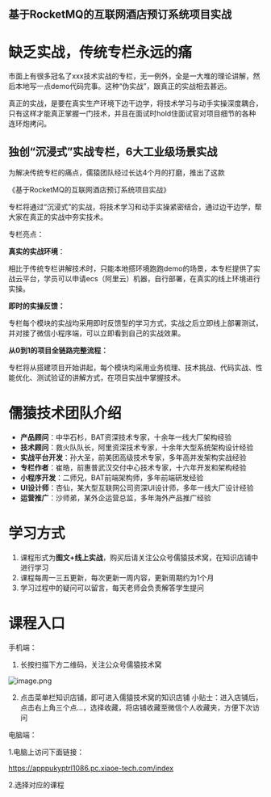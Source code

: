## 基于RocketMQ的互联网酒店预订系统项目实战



# 缺乏实战，传统专栏永远的痛

市面上有很多冠名了xxx技术实战的专栏，无一例外，全是一大堆的理论讲解，然后本地写一点demo代码完事。这种“伪实战”，跟真正的实战相去甚远。 

真正的实战，是要在真实生产环境下边干边学，将技术学习与动手实操深度耦合，只有这样才能真正掌握一门技术，并且在面试时hold住面试官对项目细节的各种连环炮拷问。



## 独创“沉浸式”实战专栏，6大工业级场景实战

为解决传统专栏的痛点，儒猿团队经过长达4个月的打磨，推出了这款

《基于RocketMQ的互联网酒店预订系统项目实战》

专栏将通过“沉浸式”的实战，将技术学习和动手实操紧密结合，通过边干边学，帮大家在真正的实战中夯实技术。



专栏亮点：

**真实的实战环境**：

相比于传统专栏讲解技术时，只能本地搭环境跑跑demo的场景，本专栏提供了实战云平台，学员可以申请ecs（阿里云）机器，自行部署，在真实的线上环境进行实操。



**即时的实操反馈：**

专栏每个模块的实战均采用即时反馈型的学习方式，实战之后立即线上部署测试，并对接了微信小程序端，可以立即看到自己的实战效果。



**从0到1的项目全链路完整流程：**

专栏将从搭建项目开始讲起，每个模块均采用业务梳理、技术挑战、代码实战、性能优化、测试验证的讲解方式，在项目实战中掌握技术。



# 儒猿技术团队介绍



- **产品顾问**：中华石杉，BAT资深技术专家，十余年一线大厂架构经验
- **技术顾问**：救火队队长，阿里资深技术专家，十余年大型系统架构设计经验
- **实战平台开发**：孙大圣，前美团高级技术专家，多年高并发架构实战经验
- **专栏作者**：崔皓，前惠普武汉交付中心技术专家，十六年开发和架构经验
- **小程序开发**：二师兄，BAT前端架构师，多年前端研发经验
- **UI设计师**：杏仙，某大型互联网公司资深UI设计师，多年一线大厂设计经验
- **运营推广**：沙师弟，某外企运营总监，多年海外产品推广经验



# 学习方式

1. 课程形式为**图文+线上实战**，购买后请关注公众号儒猿技术窝，在知识店铺中进行学习
2. 课程每周一三五更新，每次更新一周内容，更新周期约为1个月
3. 学习过程中的疑问可以留言，每天老师会负责解答学生提问



# 课程入口

手机端：

1. 长按扫描下方二维码，关注公众号儒猿技术窝

![image.png](http://wechatapppro-1252524126.file.myqcloud.com/image/ueditor/43069300_1595859317.png)

2. 点击菜单栏知识店铺，即可进入儒猿技术窝的知识店铺
   小贴士：进入店铺后，点击右上角三个点…，选择收藏，将店铺收藏至微信个人收藏夹，方便下次访问

电脑端：



1.电脑上访问下面链接：

https://apppukyptrl1086.pc.xiaoe-tech.com/index

2.选择对应的课程